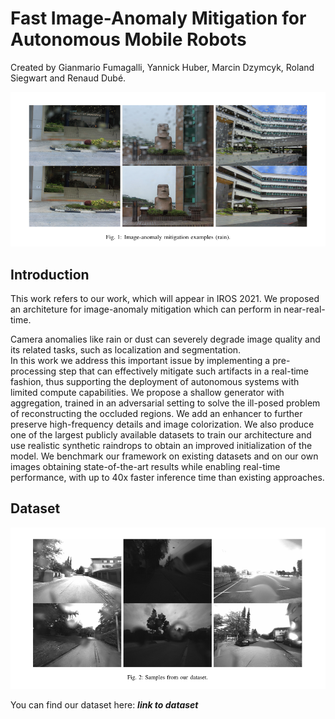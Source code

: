 # Fast Image-Anomaly Mitigation for Autonomous Mobile Robots
Created by Gianmario Fumagalli, Yannick Huber, Marcin Dzymcyk, Roland Siegwart and Renaud Dubé.

![Overview](blob/intro.png)


## Introduction
This work refers to our work, which will appear in IROS 2021. We proposed an architeture for image-anomaly mitigation which can perform in near-real-time.

Camera anomalies like rain or dust can severely degrade image quality and its related tasks, such as localization and segmentation.   
In this work we address this important issue by implementing a pre-processing step that can effectively mitigate such artifacts in a real-time fashion, thus supporting the deployment of autonomous systems with limited compute capabilities.
We propose a shallow generator with aggregation, trained in an adversarial setting to solve the ill-posed problem of reconstructing the occluded regions.
We add an enhancer to further preserve high-frequency details and image colorization.
We also produce one of the largest publicly available datasets to train our architecture and use realistic synthetic raindrops to obtain an improved initialization of the model.
We benchmark our framework on existing datasets and on our own images obtaining state-of-the-art results while enabling real-time performance, with up to 40x faster inference time than existing approaches.

## Dataset
![Dataset](blob/dataset.png)

You can find our dataset here: ***link to dataset***
